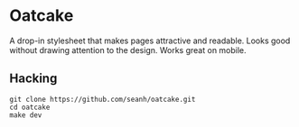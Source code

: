 Oatcake
=======

A drop-in stylesheet that makes pages attractive and readable. Looks good
without drawing attention to the design. Works great on mobile.

Hacking
-------

```terminal
git clone https://github.com/seanh/oatcake.git
cd oatcake
make dev
```

